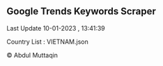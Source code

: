 

## Google Trends Keywords Scraper 
 
Last Update 10-01-2023 , 13:41:39

Country List :
VIETNAM.json



© Abdul Muttaqin 
